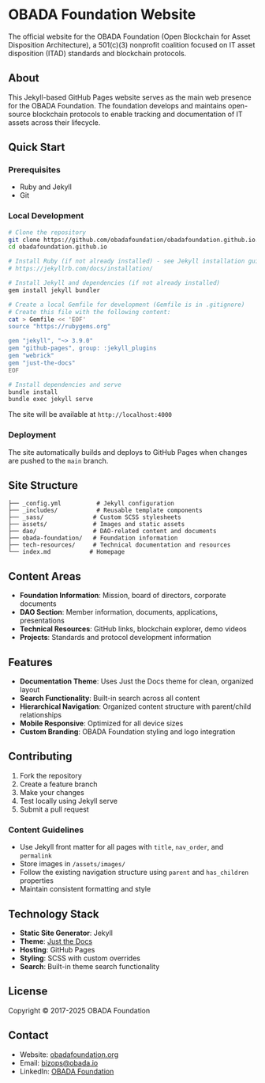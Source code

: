 # OBADA Foundation Website

The official website for the OBADA Foundation (Open Blockchain for Asset Disposition Architecture), a 501(c)(3) nonprofit coalition focused on IT asset disposition (ITAD) standards and blockchain protocols.

## About

This Jekyll-based GitHub Pages website serves as the main web presence for the OBADA Foundation. The foundation develops and maintains open-source blockchain protocols to enable tracking and documentation of IT assets across their lifecycle.

## Quick Start

### Prerequisites

- Ruby and Jekyll
- Git

### Local Development

```bash
# Clone the repository
git clone https://github.com/obadafoundation/obadafoundation.github.io.git
cd obadafoundation.github.io

# Install Ruby (if not already installed) - see Jekyll installation guide:
# https://jekyllrb.com/docs/installation/

# Install Jekyll and dependencies (if not already installed)
gem install jekyll bundler

# Create a local Gemfile for development (Gemfile is in .gitignore)
# Create this file with the following content:
cat > Gemfile << 'EOF'
source "https://rubygems.org"

gem "jekyll", "~> 3.9.0"
gem "github-pages", group: :jekyll_plugins
gem "webrick"
gem "just-the-docs"
EOF

# Install dependencies and serve
bundle install
bundle exec jekyll serve
```

The site will be available at `http://localhost:4000`

### Deployment

The site automatically builds and deploys to GitHub Pages when changes are pushed to the `main` branch.

## Site Structure

```
├── _config.yml          # Jekyll configuration
├── _includes/           # Reusable template components
├── _sass/              # Custom SCSS stylesheets
├── assets/             # Images and static assets
├── dao/                # DAO-related content and documents
├── obada-foundation/   # Foundation information
├── tech-resources/     # Technical documentation and resources
└── index.md           # Homepage
```

## Content Areas

- **Foundation Information**: Mission, board of directors, corporate documents
- **DAO Section**: Member information, documents, applications, presentations
- **Technical Resources**: GitHub links, blockchain explorer, demo videos
- **Projects**: Standards and protocol development information

## Features

- **Documentation Theme**: Uses Just the Docs theme for clean, organized layout
- **Search Functionality**: Built-in search across all content
- **Hierarchical Navigation**: Organized content structure with parent/child relationships
- **Mobile Responsive**: Optimized for all device sizes
- **Custom Branding**: OBADA Foundation styling and logo integration

## Contributing

1. Fork the repository
2. Create a feature branch
3. Make your changes
4. Test locally using Jekyll serve
5. Submit a pull request

### Content Guidelines

- Use Jekyll front matter for all pages with `title`, `nav_order`, and `permalink`
- Store images in `/assets/images/`
- Follow the existing navigation structure using `parent` and `has_children` properties
- Maintain consistent formatting and style

## Technology Stack

- **Static Site Generator**: Jekyll
- **Theme**: [Just the Docs](https://github.com/pmarsceill/just-the-docs)
- **Hosting**: GitHub Pages
- **Styling**: SCSS with custom overrides
- **Search**: Built-in theme search functionality

## License

Copyright © 2017-2025 OBADA Foundation

## Contact

- Website: [obadafoundation.org](https://www.obadafoundation.org)
- Email: [bizops@obada.io](mailto:bizops@obada.io)
- LinkedIn: [OBADA Foundation](https://linkedin.com/company/obadafoundation)